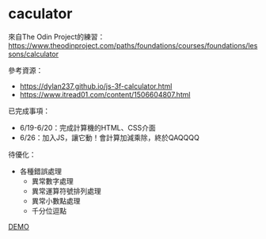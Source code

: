 # caculator

來自The Odin Project的練習：https://www.theodinproject.com/paths/foundations/courses/foundations/lessons/calculator

參考資源：
- https://dylan237.github.io/js-3f-calculator.html
- https://www.itread01.com/content/1506604807.html

已完成事項：  
- 6/19-6/20：完成計算機的HTML、CSS介面  
- 6/26：加入JS，讓它動！會計算加減乘除，終於QAQQQQ

待優化：
- 各種錯誤處理
    - 異常數字處理
    - 異常運算符號排列處理
    - 異常小數點處理
    - 千分位逗點

[DEMO](https://simonecheng.github.io/caculator/)